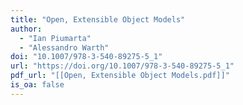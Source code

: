 ```yaml
---
title: "Open, Extensible Object Models"
author:
  - "Ian Piumarta"
  - "Alessandro Warth"
doi: "10.1007/978-3-540-89275-5_1"
url: "https://doi.org/10.1007/978-3-540-89275-5_1"
pdf_url: "[[Open, Extensible Object Models.pdf]]"
is_oa: false
---
```

